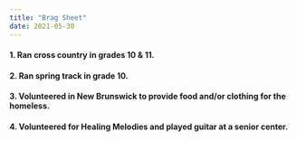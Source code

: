 ```yaml
---
title: "Brag Sheet"
date: 2021-05-30
---
```


#### 1. Ran cross country in grades 10 & 11.
#### 2. Ran spring track in grade 10.
#### 3. Volunteered in New Brunswick to provide food and/or clothing for the homeless.
#### 4. Volunteered for Healing Melodies and played guitar at a senior center.
